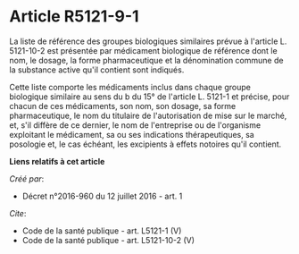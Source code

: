 # Article R5121-9-1

La liste de référence des groupes biologiques similaires prévue à l'article L. 5121-10-2 est présentée par médicament
biologique de référence dont le nom, le dosage, la forme pharmaceutique et la dénomination commune de la substance active
qu'il contient sont indiqués. 

Cette liste comporte les médicaments inclus dans chaque groupe biologique similaire au sens du b du 15° de l'article L.
5121-1 et précise, pour chacun de ces médicaments, son nom, son dosage, sa forme pharmaceutique, le nom du titulaire de
l'autorisation de mise sur le marché, et, s'il diffère de ce dernier, le nom de l'entreprise ou de l'organisme exploitant le
médicament, sa ou ses indications thérapeutiques, sa posologie et, le cas échéant, les excipients à effets notoires qu'il
contient.

**Liens relatifs à cet article**

_Créé par_:

  - Décret n°2016-960 du 12 juillet 2016 - art. 1

_Cite_:

  - Code de la santé publique - art. L5121-1 (V)
  - Code de la santé publique - art. L5121-10-2 (V)
